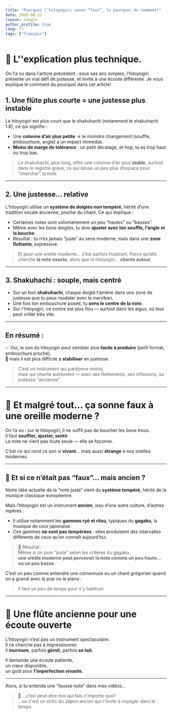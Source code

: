 ```yaml
---
title: "Pourquoi l’hitoyogiri sonne “faux”, le pourquoi du comment!"
date: 2025-06-22
layout: single
author_profile: true
lang: fr
tags: ["français"]
---
```

# 🎐 L''explication plus technique. 

On l'a vu dans l'article précédent : sous ses airs simples, l'hitoyogiri présente un vrai défi de justesse, et invite à une écoute différente.
Je vous explique le comment du pourquoi dans cet article!

## 1. Une flûte plus courte = une justesse plus instable

Le hitoyogiri est plus court que le shakuhachi (notamment le shakuhachi 1.8), ce qui signifie :

- Une **colonne d’air plus petite** → le moindre changement (souffle, embouchure, angle) a un impact immédiat.
- **Moins de marge de tolérance** : un petit décalage, et hop, tu es trop haut ou trop bas.

> Le shakuhachi, plus long, offre une colonne d’air plus **stable**, surtout dans le registre grave, ce qui laisse un peu plus d’espace pour “chercher” la note.

---

## 2. Une justesse… relative

L’hitoyogiri utilise un **système de doigtés non tempéré**, hérité d’une tradition vocale ancienne, proche du chant. Ce qui implique :

- Certaines notes sont volontairement un peu “hautes” ou “basses”.
- Même avec les bons doigtés, tu dois **ajuster avec ton souffle, l’angle et la bouche**.
- Résultat : tu n’es jamais “juste” au sens moderne, mais dans une **zone flottante**, expressive.

> Et pour une oreille moderne… c’est parfois frustrant. Parce qu’elle cherche **la note exacte**, alors que le hitoyogiri… **chante autour**.

---

## 3. Shakuhachi : souple, mais centré

- Sur un bon **shakuhachi**, chaque doigté t’amène dans une zone de justesse que tu peux modeler avec le *meri/kari*.
- Une fois ton embouchure posée, tu **sens le centre de la note**.
- Sur l'hitoyogiri, ce centre est plus flou — surtout dans les aigus, où tout peut vriller très vite.

---

## En résumé :

✅ Oui, le son du hitoyogiri peut sembler plus **facile à produire** (petit format, embouchure proche),  
🚫 mais il est plus difficile à **stabiliser** en justesse.

> C’est un instrument qui pardonne moins,  
> mais qui chante autrement — avec ses flottements, ses inflexions, sa justesse “ancienne”.

---

# 🎵 Et malgré tout… ça sonne faux à une oreille moderne ?

On l’a vu : sur le hitoyogiri, il ne suffit pas de boucher les bons trous.  
Il faut **souffler, ajuster, sentir**.  
La note ne vient pas toute seule — elle se façonne.

C’est ce qui rend ce son si **vivant**… mais aussi **étrange** à nos oreilles modernes.

---

## 🎼 Et si ce n’était pas “faux”… mais ancien ?

Notre idée actuelle de la “note juste” vient du **système tempéré**, hérité de la musique classique européenne.

Mais l’hitoyogiri est un instrument **ancien**, issu d’une autre culture, d’autres repères :

- Il utilise notamment les **gammes ryō et ritsu**, typiques du **gagaku**, la musique de cour japonaise.
- Ces gammes **ne sont pas tempérées** : elles produisent des intervalles différents de ceux qu’on connaît aujourd’hui.

> 🎵 Résultat :  
> Même si on joue “juste” selon les critères du gagaku,  
> **une oreille moderne peut percevoir la note comme un peu haute… ou un peu basse.**

C’est un peu comme entendre une cornemuse ou un chant grégorien quand on a grandi avec la pop ou le piano :

> Il faut un peu de temps pour s'y habituer.

---

# 🌿 Une flûte ancienne pour une écoute ouverte

L'hitoyogiri n’est pas un instrument spectaculaire.  
Il ne cherche pas à impressionner.  
Il **murmure**, parfois **gémit**, parfois **se tait**.

Il demande une écoute patiente,  
un cœur disponible,  
un goût pour **l’imperfection vivante**.

---

Alors, si tu entends une “fausse note” dans mes vidéos…

> 🎐 …c’est peut-être moi qui fais n'importe quoi!  
> …ou c'est un écho du Japon ancien qui t'invite à voyager dans le temps.
